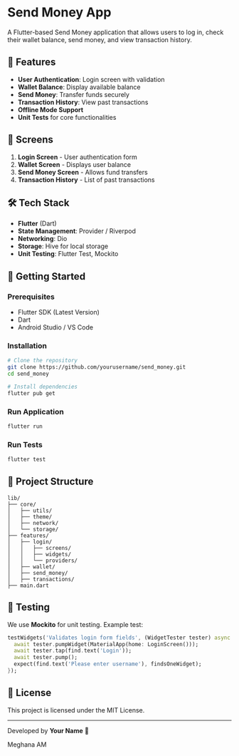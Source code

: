 # Send Money App

A Flutter-based Send Money application that allows users to log in, check their wallet balance, send money, and view transaction history.

## 📌 Features

- **User Authentication**: Login screen with validation
- **Wallet Balance**: Display available balance
- **Send Money**: Transfer funds securely
- **Transaction History**: View past transactions
- **Offline Mode Support**
- **Unit Tests** for core functionalities

## 📱 Screens

1. **Login Screen** - User authentication form
2. **Wallet Screen** - Displays user balance
3. **Send Money Screen** - Allows fund transfers
4. **Transaction History** - List of past transactions

## 🛠️ Tech Stack

- **Flutter** (Dart)
- **State Management**: Provider / Riverpod
- **Networking**: Dio
- **Storage**: Hive for local storage
- **Unit Testing**: Flutter Test, Mockito

## 🚀 Getting Started

### Prerequisites

- Flutter SDK (Latest Version)
- Dart
- Android Studio / VS Code

### Installation

```sh
# Clone the repository
git clone https://github.com/yourusername/send_money.git
cd send_money

# Install dependencies
flutter pub get
```

### Run Application

```sh
flutter run
```

### Run Tests

```sh
flutter test
```

## 📂 Project Structure

```
lib/
├── core/
│   ├── utils/
│   ├── theme/
│   ├── network/
│   └── storage/
├── features/
│   ├── login/
│   │   ├── screens/
│   │   ├── widgets/
│   │   └── providers/
│   ├── wallet/
│   ├── send_money/
│   ├── transactions/
├── main.dart
```

## 🧪 Testing

We use **Mockito** for unit testing. Example test:

```dart
testWidgets('Validates login form fields', (WidgetTester tester) async {
  await tester.pumpWidget(MaterialApp(home: LoginScreen()));
  await tester.tap(find.text('Login'));
  await tester.pump();
  expect(find.text('Please enter username'), findsOneWidget);
});
```

## 📜 License

This project is licensed under the MIT License.

---

Developed by **Your Name** 🚀

Meghana AM